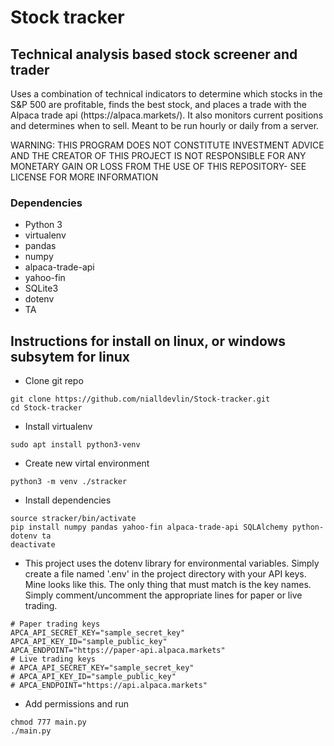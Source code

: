 # Stock tracker
## Technical analysis based stock screener and trader
<p>
Uses a combination of technical indicators to determine which stocks in the S&P 500 are profitable, finds the best stock, and places a trade with the Alpaca trade api (https://alpaca.markets/). It also monitors current positions and determines when to sell. Meant to be run hourly or daily from a server.

WARNING:
THIS PROGRAM DOES NOT CONSTITUTE INVESTMENT ADVICE AND THE CREATOR OF THIS PROJECT IS NOT RESPONSIBLE FOR ANY MONETARY GAIN OR LOSS FROM THE USE OF THIS REPOSITORY- SEE LICENSE FOR MORE INFORMATION
</p>

### Dependencies
- Python 3
- virtualenv
- pandas
- numpy
- alpaca-trade-api
- yahoo-fin
- SQLite3
- dotenv
- TA

## Instructions for install on linux, or windows subsytem for linux
- Clone git repo

```
git clone https://github.com/nialldevlin/Stock-tracker.git
cd Stock-tracker
```

- Install virtualenv

```sudo apt install python3-venv```

- Create new virtal environment

```python3 -m venv ./stracker```

- Install dependencies

```
source stracker/bin/activate
pip install numpy pandas yahoo-fin alpaca-trade-api SQLAlchemy python-dotenv ta
deactivate
```

- This project uses the dotenv library for environmental variables. Simply create a file named '.env' in the project directory with your API keys. Mine looks like this. The only thing that must match is the key names. Simply comment/uncomment the appropriate lines for paper or live trading.

```
# Paper trading keys
APCA_API_SECRET_KEY="sample_secret_key"
APCA_API_KEY_ID="sample_public_key"
APCA_ENDPOINT="https://paper-api.alpaca.markets"
# Live trading keys
# APCA_API_SECRET_KEY="sample_secret_key"
# APCA_API_KEY_ID="sample_public_key"
# APCA_ENDPOINT="https://api.alpaca.markets"
```

- Add permissions and run

```
chmod 777 main.py
./main.py
```




		
 
